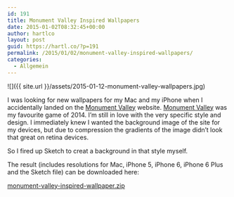 ```yaml
---
id: 191
title: Monument Valley Inspired Wallpapers
date: 2015-01-02T08:32:45+00:00
author: hartlco
layout: post
guid: https://hartl.co/?p=191
permalink: /2015/01/02/monument-valley-inspired-wallpapers/
categories:
  - Allgemein
---
```

![]({{ site.url }}/assets/2015-01-12-monument-valley-wallpapers.jpg)

I was looking for new wallpapers for my Mac and my iPhone when I accidentally landed on the [Monument Valley](http://www.monumentvalleygame.com) website. [Monument Valley](http://www.monumentvalleygame.com) was my favourite game of 2014. I&#8217;m still in love with the very specific style and design. I immediately knew I wanted the background image of the site for my devices, but due to compression the gradients of the image didn&#8217;t look that great on retina devices.
  
So I fired up Sketch to creat a background in that style myself.
  
The result (includes resolutions for Mac, iPhone 5, iPhone 6, iPhone 6 Plus and the Sketch file) can be downloaded here:

[monument-valley-inspired-wallpaper.zip](http://cl.ly/1S2l2t0N1C22)